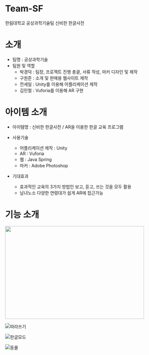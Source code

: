 # Team-SF
한림대학교 공상과학기술팀 신비한 한글사전

# 소개
* 팀명 : 공상과학기술
* 팀원 및 역할
  * 박경덕 : 팀장, 프로젝트 진행 총괄, 서류 작성, 마커 디자인 및 제작
  * 구원준 : 소개 및 판매용 웹사이트 제작
  * 전세일 : Unity를 이용해 어플리케이션 제작
  * 김민철 : Vuforia를 이용해 AR 구현
  
# 아이템 소개
 * 아이템명 : 신비한 한글사전 / AR을 이용한 한글 교육 프로그램
 
 * 사용기술 
   * 어플리케이션 제작 : Unity
   * AR : Vuforia
   * 웹 : Java Spring
   * 마커 : Adobe Photoshop
   
 * 기대효과
   * 효과적인 교육의 3가지 방법인 보고, 듣고, 쓰는 것을 모두 활용
   * 남녀노소 다양한 연령대가 쉽게 AR에 접근가능
  
  # 기능 소개
  <img src="https://user-images.githubusercontent.com/45090204/70404708-3f64e600-1a7e-11ea-87f9-2baa7896d8b7.PNG" width="450px" height="300px" ></img><br/>
  
![따라쓰기](https://user-images.githubusercontent.com/45090204/70404708-3f64e600-1a7e-11ea-87f9-2baa7896d8b7.PNG)

![한글모드](https://user-images.githubusercontent.com/45090204/70404721-4986e480-1a7e-11ea-9ffd-d5e6b61688f3.PNG)

![동물](https://user-images.githubusercontent.com/45090204/70404722-4a1f7b00-1a7e-11ea-83d3-578e961770ae.PNG)

   
